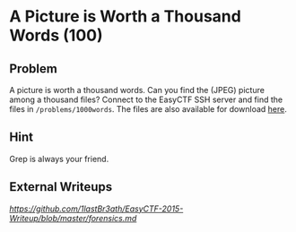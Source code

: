 # A Picture is Worth a Thousand Words (100)

## Problem

A picture is worth a thousand words. Can you find the (JPEG) picture among a thousand files? Connect to the EasyCTF SSH server and find the files in `/problems/1000words`. The files are also available for download [here](files/data.zip).

## Hint

Grep is always your friend.

## External Writeups

*https://github.com/1lastBr3ath/EasyCTF-2015-Writeup/blob/master/forensics.md*
